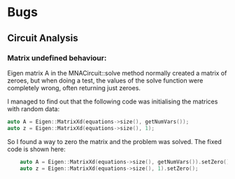 # Bugs

## Circuit Analysis

### Matrix undefined behaviour:

Eigen matrix A in the MNACircuit::solve method normally created
a matrix of zeroes, but when doing a test, the values of the solve function
were completely wrong, often returning just zeroes.

I managed to find out that the following code was initialising the matrices
with random data:

``` cpp
auto A = Eigen::MatrixXd(equations->size(), getNumVars());
auto z = Eigen::MatrixXd(equations->size(), 1);
```

So I found a way to zero the matrix and the problem was solved.
The fixed code is shown here:

``` cpp
    auto A = Eigen::MatrixXd(equations->size(), getNumVars()).setZero();
    auto z = Eigen::MatrixXd(equations->size(), 1).setZero();
```
